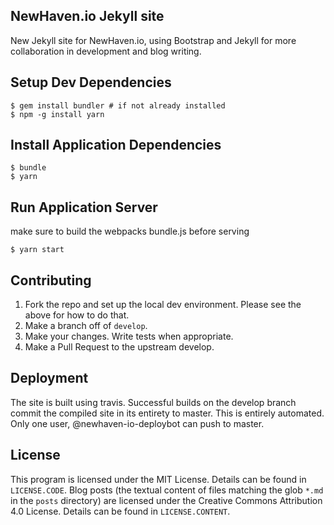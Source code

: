 ## NewHaven.io Jekyll site

New Jekyll site for NewHaven.io, using Bootstrap and Jekyll for more collaboration in development and blog writing.

## Setup Dev Dependencies

```
$ gem install bundler # if not already installed
$ npm -g install yarn
```

## Install Application Dependencies

```
$ bundle
$ yarn
```

## Run Application Server

make sure to build the webpacks bundle.js before serving
```
$ yarn start
```

## Contributing

1. Fork the repo and set up the local dev environment. Please see the above for how to do that.
2. Make a branch off of `develop`.
3. Make your changes. Write tests when appropriate.
4. Make a Pull Request to the upstream develop.

## Deployment

The site is built using travis. Successful builds on the develop branch commit the compiled site in its entirety to master. This is entirely automated. Only one user, @newhaven-io-deploybot can push to master.

## License ##

This program is licensed under the MIT License. Details can be found in `LICENSE.CODE`.
Blog posts (the textual content of files matching the glob `*.md` in the `posts` directory) are licensed under the Creative Commons Attribution 4.0 License. Details can be found in `LICENSE.CONTENT`.
